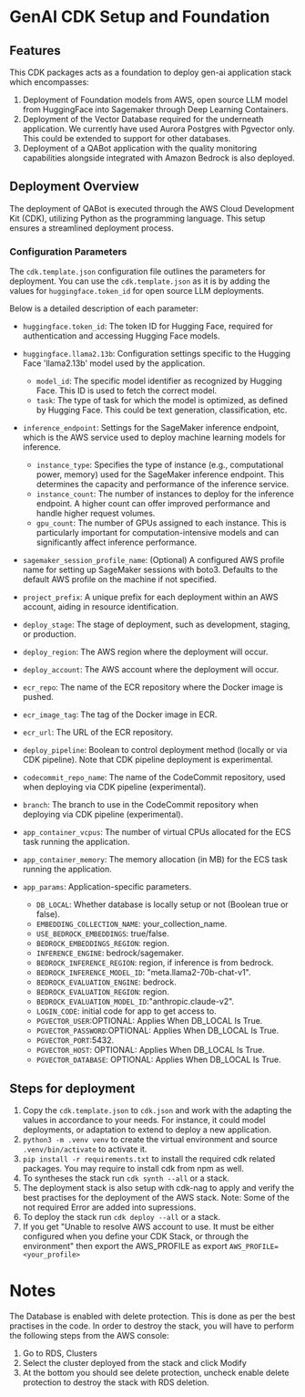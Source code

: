 # GenAI CDK Setup and Foundation

## Features
This CDK packages acts as a foundation to deploy gen-ai application stack which encompasses:   
1. Deployment of Foundation models from AWS, open source LLM model from HuggingFace into Sagemaker through Deep Learning Containers.  
2. Deployment of the Vector Database required for the underneath application. We currently have used Aurora Postgres with Pgvector only. This could be extended to support for other databases.  
3. Deployment of a QABot application with the quality monitoring capabilities alongside integrated with Amazon Bedrock is also deployed.  

## Deployment Overview

The deployment of QABot is executed through the AWS Cloud Development Kit (CDK), utilizing Python as the programming language. This setup ensures a streamlined deployment process.

### Configuration Parameters

The `cdk.template.json` configuration file outlines the parameters for deployment. You can use the `cdk.template.json` as it is by adding the values for `huggingface.token_id` for open source LLM deployments. 

Below is a detailed description of each parameter:

* `huggingface.token_id`: The token ID for Hugging Face, required for authentication and accessing Hugging Face models.

* `huggingface.llama2.13b`: Configuration settings specific to the Hugging Face 'llama2.13b' model used by the application.
    * `model_id`: The specific model identifier as recognized by Hugging Face. This ID is used to fetch the correct model.
    * `task`: The type of task for which the model is optimized, as defined by Hugging Face. This could be text generation, classification, etc.

* `inference_endpoint`: Settings for the SageMaker inference endpoint, which is the AWS service used to deploy machine learning models for inference.
    * `instance_type`: Specifies the type of instance (e.g., computational power, memory) used for the SageMaker inference endpoint. This determines the capacity and performance of the inference service.
    * `instance_count`: The number of instances to deploy for the inference endpoint. A higher count can offer improved performance and handle higher request volumes.
    * `gpu_count`: The number of GPUs assigned to each instance. This is particularly important for computation-intensive models and can significantly affect inference performance.

* `sagemaker_session_profile_name`: (Optional) A configured AWS profile name for setting up SageMaker sessions with boto3. Defaults to the default AWS profile on the machine if not specified.
* `project_prefix`: A unique prefix for each deployment within an AWS account, aiding in resource identification.
* `deploy_stage`: The stage of deployment, such as development, staging, or production.
* `deploy_region`: The AWS region where the deployment will occur.
* `deploy_account`: The AWS account where the deployment will occur.  
* `ecr_repo`: The name of the ECR repository where the Docker image is pushed.
* `ecr_image_tag`: The tag of the Docker image in ECR.
* `ecr_url`: The URL of the ECR repository.
* `deploy_pipeline`: Boolean to control deployment method (locally or via CDK pipeline). Note that CDK pipeline deployment is experimental.
* `codecommit_repo_name`: The name of the CodeCommit repository, used when deploying via CDK pipeline (experimental).
* `branch`: The branch to use in the CodeCommit repository when deploying via CDK pipeline (experimental).
* `app_container_vcpus`: The number of virtual CPUs allocated for the ECS task running the application.
* `app_container_memory`: The memory allocation (in MB) for the ECS task running the application.
* `app_params`: Application-specific parameters.
    * `DB_LOCAL`: Whether database is locally setup or not (Boolean true or false).
    * `EMBEDDING_COLLECTION_NAME`: your_collection_name.
    * `USE_BEDROCK_EMBEDDINGS`: true/false.
    * `BEDROCK_EMBEDDINGS_REGION`: region.
    * `INFERENCE_ENGINE`: bedrock/sagemaker.
    * `BEDROCK_INFERENCE_REGION`: region, if inference is from bedrock.
    * `BEDROCK_INFERENCE_MODEL_ID`: "meta.llama2-70b-chat-v1".
    * `BEDROCK_EVALUATION_ENGINE`: bedrock.
    * `BEDROCK_EVALUATION_REGION`: region.
    * `BEDROCK_EVALUATION_MODEL_ID`:"anthropic.claude-v2".
    * `LOGIN_CODE`: initial code for app to get access to.
    * `PGVECTOR_USER`:OPTIONAL: Applies When DB_LOCAL Is True.
    * `PGVECTOR_PASSWORD`:OPTIONAL: Applies When DB_LOCAL Is True.
    * `PGVECTOR_PORT`:5432.
    * `PGVECTOR_HOST`: OPTIONAL: Applies When DB_LOCAL Is True.
    * `PGVECTOR_DATABASE`: OPTIONAL: Applies When DB_LOCAL Is True.

## Steps for deployment
1. Copy the `cdk.template.json` to `cdk.json` and work with the adapting the values in accordance to your needs. For instance, it could model deployments, or adaptation to extend to deploy a new application.  
2. `python3 -m .venv venv` to create the virtual environment and source `.venv/bin/activate` to activate it.  
3. `pip install -r requirements.txt` to install the required cdk related packages. You may require to install cdk from npm as well.  
4. To syntheses the stack run `cdk synth --all` or a stack.  
5. The deployment stack is also setup with cdk-nag to apply and verify the best practises for the deployment of the AWS stack. Note: Some of the not required Error are added into supressions.  
6. To deploy the stack run `cdk deploy --all` or a stack.  
7. If you get "Unable to resolve AWS account to use. It must be either configured when you define your CDK Stack, or through the environment" then export the AWS_PROFILE as export `AWS_PROFILE=<your_profile>`  

# Notes
The Database is enabled with delete protection. This is done as per the best practises in the code. In order to destroy the stack, you will have to perform the following steps from the AWS console:  
1. Go to RDS, Clusters  
2. Select the cluster deployed from the stack and click Modify  
3. At the bottom you should see delete protection, uncheck enable delete protection to destroy the stack with RDS deletion.  
